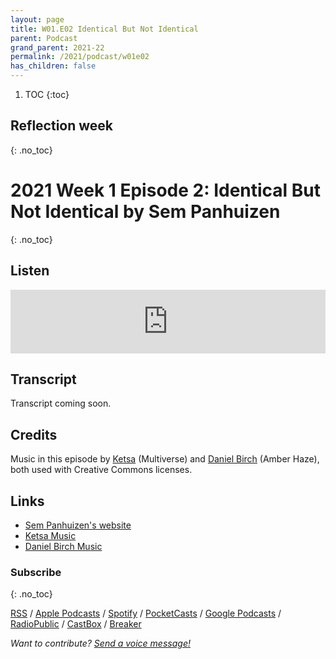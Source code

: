 ```yaml
---
layout: page
title: W01.E02 Identical But Not Identical
parent: Podcast
grand_parent: 2021-22
permalink: /2021/podcast/w01e02
has_children: false
---
```




1. TOC
{:toc}

## Reflection week
{: .no_toc}


# 2021 Week 1 Episode 2: Identical But Not Identical by Sem Panhuizen
{: .no_toc}

## Listen

<iframe src="https://anchor.fm/olliepalmer/embed/episodes/2021-W1-E2-Reflection-Sem-Panhuizens-Identifal-But-Not-Identical-era0g2" height="102px" width="100%" frameborder="0" scrolling="no"></iframe>

## Transcript

Transcript coming soon.

## Credits

Music in this episode by [Ketsa](https://ketsamusic.com/) (Multiverse) and [Daniel Birch](https://www.danielbirchmusic.com/) (Amber Haze), both used with Creative Commons licenses.


## Links

- [Sem Panhuizen's website](https://www.sempanhuizen.nl/)
- [Ketsa Music](https://ketsamusic.com/)
- [Daniel Birch Music](https://www.danielbirchmusic.com/)


### Subscribe
{: .no_toc}

[RSS](https://anchor.fm/s/1884b008/podcast/rss) / [Apple Podcasts](https://podcasts.apple.com/gb/podcast/parallel-worlds/id1504529134) / [Spotify](https://open.spotify.com/show/3L3RhKaoqQZoU9fIcLuZjz) / [PocketCasts](https://pca.st/ha20534r) / [Google Podcasts](https://www.google.com/podcasts?feed=aHR0cHM6Ly9hbmNob3IuZm0vcy8xODg0YjAwOC9wb2RjYXN0L3Jzcw%3D%3D) / [RadioPublic](https://radiopublic.com/parallel-worlds-WzVy1K) / [CastBox](https://castbox.fm/channel/id2710471?utm_source=podcaster&utm_medium=dlink&utm_campaign=c_2710471&utm_content=Parallel%20Worlds-CastBox_FM) / [Breaker](https://www.breaker.audio/parallel-worlds)

_Want to contribute? [Send a voice message!](https://anchor.fm/olliepalmer/message)_
